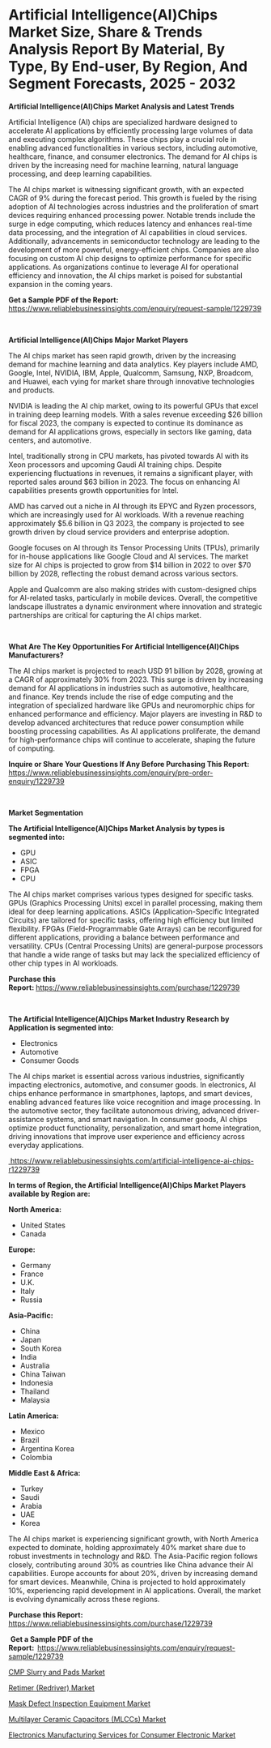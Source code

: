 <p><h1>Artificial Intelligence(AI)Chips Market Size, Share & Trends Analysis Report By Material, By Type, By End-user, By Region, And Segment Forecasts, 2025 - 2032</h1></p><p><strong>Artificial Intelligence(AI)Chips Market Analysis and Latest Trends</strong></p>
<p><p>Artificial Intelligence (AI) chips are specialized hardware designed to accelerate AI applications by efficiently processing large volumes of data and executing complex algorithms. These chips play a crucial role in enabling advanced functionalities in various sectors, including automotive, healthcare, finance, and consumer electronics. The demand for AI chips is driven by the increasing need for machine learning, natural language processing, and deep learning capabilities.</p><p>The AI chips market is witnessing significant growth, with an expected CAGR of 9% during the forecast period. This growth is fueled by the rising adoption of AI technologies across industries and the proliferation of smart devices requiring enhanced processing power. Notable trends include the surge in edge computing, which reduces latency and enhances real-time data processing, and the integration of AI capabilities in cloud services. Additionally, advancements in semiconductor technology are leading to the development of more powerful, energy-efficient chips. Companies are also focusing on custom AI chip designs to optimize performance for specific applications. As organizations continue to leverage AI for operational efficiency and innovation, the AI chips market is poised for substantial expansion in the coming years.</p></p>
<p><strong>Get a Sample PDF of the Report:&nbsp;</strong> <a href="https://www.reliablebusinessinsights.com/enquiry/request-sample/1229739?utm_campaign=1837&utm_medium=2&utm_source=Github&utm_content=ia&utm_term=06042025&utm_id=artificial-intelligenceaichips">https://www.reliablebusinessinsights.com/enquiry/request-sample/1229739</a></p>
<p>&nbsp;</p>
<p><strong>Artificial Intelligence(AI)Chips Major Market Players</strong></p>
<p><p>The AI chips market has seen rapid growth, driven by the increasing demand for machine learning and data analytics. Key players include AMD, Google, Intel, NVIDIA, IBM, Apple, Qualcomm, Samsung, NXP, Broadcom, and Huawei, each vying for market share through innovative technologies and products.</p><p>NVIDIA is leading the AI chip market, owing to its powerful GPUs that excel in training deep learning models. With a sales revenue exceeding $26 billion for fiscal 2023, the company is expected to continue its dominance as demand for AI applications grows, especially in sectors like gaming, data centers, and automotive.</p><p>Intel, traditionally strong in CPU markets, has pivoted towards AI with its Xeon processors and upcoming Gaudi AI training chips. Despite experiencing fluctuations in revenues, it remains a significant player, with reported sales around $63 billion in 2023. The focus on enhancing AI capabilities presents growth opportunities for Intel.</p><p>AMD has carved out a niche in AI through its EPYC and Ryzen processors, which are increasingly used for AI workloads. With a revenue reaching approximately $5.6 billion in Q3 2023, the company is projected to see growth driven by cloud service providers and enterprise adoption.</p><p>Google focuses on AI through its Tensor Processing Units (TPUs), primarily for in-house applications like Google Cloud and AI services. The market size for AI chips is projected to grow from $14 billion in 2022 to over $70 billion by 2028, reflecting the robust demand across various sectors.</p><p>Apple and Qualcomm are also making strides with custom-designed chips for AI-related tasks, particularly in mobile devices. Overall, the competitive landscape illustrates a dynamic environment where innovation and strategic partnerships are critical for capturing the AI chips market.</p></p>
<p>&nbsp;</p>
<p><strong>What Are The Key Opportunities For Artificial Intelligence(AI)Chips Manufacturers?</strong></p>
<p><p>The AI chips market is projected to reach USD 91 billion by 2028, growing at a CAGR of approximately 30% from 2023. This surge is driven by increasing demand for AI applications in industries such as automotive, healthcare, and finance. Key trends include the rise of edge computing and the integration of specialized hardware like GPUs and neuromorphic chips for enhanced performance and efficiency. Major players are investing in R&D to develop advanced architectures that reduce power consumption while boosting processing capabilities. As AI applications proliferate, the demand for high-performance chips will continue to accelerate, shaping the future of computing.</p></p>
<p><strong>Inquire or Share Your Questions If Any Before Purchasing This Report:</strong> <a href="https://www.reliablebusinessinsights.com/enquiry/pre-order-enquiry/1229739?utm_campaign=1837&utm_medium=2&utm_source=Github&utm_content=ia&utm_term=06042025&utm_id=artificial-intelligenceaichips">https://www.reliablebusinessinsights.com/enquiry/pre-order-enquiry/1229739</a></p>
<p>&nbsp;</p>
<p><strong>Market Segmentation</strong></p>
<p><strong>The Artificial Intelligence(AI)Chips Market Analysis by types is segmented into:</strong></p>
<p><ul><li>GPU</li><li>ASIC</li><li>FPGA</li><li>CPU</li></ul></p>
<p><p>The AI chips market comprises various types designed for specific tasks. GPUs (Graphics Processing Units) excel in parallel processing, making them ideal for deep learning applications. ASICs (Application-Specific Integrated Circuits) are tailored for specific tasks, offering high efficiency but limited flexibility. FPGAs (Field-Programmable Gate Arrays) can be reconfigured for different applications, providing a balance between performance and versatility. CPUs (Central Processing Units) are general-purpose processors that handle a wide range of tasks but may lack the specialized efficiency of other chip types in AI workloads.</p></p>
<p><strong>Purchase this Report:&nbsp;</strong><a href="https://www.reliablebusinessinsights.com/purchase/1229739?utm_campaign=1837&utm_medium=2&utm_source=Github&utm_content=ia&utm_term=06042025&utm_id=artificial-intelligenceaichips">https://www.reliablebusinessinsights.com/purchase/1229739</a></p>
<p>&nbsp;</p>
<p><strong>The Artificial Intelligence(AI)Chips Market Industry Research by Application is segmented into:</strong></p>
<p><ul><li>Electronics</li><li>Automotive</li><li>Consumer Goods</li></ul></p>
<p><p>The AI chips market is essential across various industries, significantly impacting electronics, automotive, and consumer goods. In electronics, AI chips enhance performance in smartphones, laptops, and smart devices, enabling advanced features like voice recognition and image processing. In the automotive sector, they facilitate autonomous driving, advanced driver-assistance systems, and smart navigation. In consumer goods, AI chips optimize product functionality, personalization, and smart home integration, driving innovations that improve user experience and efficiency across everyday applications.</p></p>
<p><a href="https://www.reliablebusinessinsights.com/artificial-intelligence-ai-chips-r1229739?utm_campaign=1837&utm_medium=2&utm_source=Github&utm_content=ia&utm_term=06042025&utm_id=artificial-intelligenceaichips">&nbsp;https://www.reliablebusinessinsights.com/artificial-intelligence-ai-chips-r1229739</a></p>
<p><strong>In terms of Region, the Artificial Intelligence(AI)Chips Market Players available by Region are:</strong></p>
<p>
    <p> <strong> North America: </strong>
        <ul>
            <li>United States</li>
            <li>Canada</li>
        </ul>
        </p> 
    <p> <strong> Europe: </strong>
        <ul>
            <li>Germany</li>
            <li>France</li>
            <li>U.K.</li>
            <li>Italy</li>
            <li>Russia</li>
        </ul>
        </p> 
    <p> <strong> Asia-Pacific: </strong>
        <ul>
            <li>China</li>
            <li>Japan</li>
            <li>South Korea</li>
            <li>India</li>
            <li>Australia</li>
            <li>China Taiwan</li>
            <li>Indonesia</li>
            <li>Thailand</li>
            <li>Malaysia</li>
        </ul>
        </p> 
    <p> <strong> Latin America: </strong>
        <ul>
            <li>Mexico</li>
            <li>Brazil</li>
            <li>Argentina Korea</li>
            <li>Colombia</li>
        </ul>
        </p> 
    <p> <strong> Middle East & Africa: </strong>
        <ul>
            <li>Turkey</li>
            <li>Saudi</li>
            <li>Arabia</li>
            <li>UAE</li>
            <li>Korea</li>
        </ul>
    </p>
    </p>
<p><p>The AI chips market is experiencing significant growth, with North America expected to dominate, holding approximately 40% market share due to robust investments in technology and R&D. The Asia-Pacific region follows closely, contributing around 30% as countries like China advance their AI capabilities. Europe accounts for about 20%, driven by increasing demand for smart devices. Meanwhile, China is projected to hold approximately 10%, experiencing rapid development in AI applications. Overall, the market is evolving dynamically across these regions.</p></p>
<p><strong>Purchase this Report: </strong><a href="https://www.reliablebusinessinsights.com/purchase/1229739?utm_campaign=1837&utm_medium=2&utm_source=Github&utm_content=ia&utm_term=06042025&utm_id=artificial-intelligenceaichips">https://www.reliablebusinessinsights.com/purchase/1229739</a></p>
<p>&nbsp;<strong>Get a Sample PDF of the Report:&nbsp;&nbsp;</strong><a href="https://www.reliablebusinessinsights.com/enquiry/request-sample/1229739?utm_campaign=1837&utm_medium=2&utm_source=Github&utm_content=ia&utm_term=06042025&utm_id=artificial-intelligenceaichips">https://www.reliablebusinessinsights.com/enquiry/request-sample/1229739</a></p>
<p><strong></strong></p>
<p><p><a href="https://github.com/rakowpleetj1/Market-Research-Report-List-1/blob/main/cmp-slurry-and-pads-market.md?utm_campaign=1837&utm_medium=2&utm_source=Github&utm_content=ia&utm_term=06042025&utm_id=artificial-intelligenceaichips">CMP Slurry and Pads Market</a></p><p><a href="https://github.com/uripeachrii/Market-Research-Report-List-1/blob/main/retimer-redriver-market.md?utm_campaign=1837&utm_medium=2&utm_source=Github&utm_content=ia&utm_term=06042025&utm_id=artificial-intelligenceaichips">Retimer (Redriver) Market</a></p><p><a href="https://github.com/buenayankobl/Market-Research-Report-List-1/blob/main/mask-defect-inspection-equipment-market.md?utm_campaign=1837&utm_medium=2&utm_source=Github&utm_content=ia&utm_term=06042025&utm_id=artificial-intelligenceaichips">Mask Defect Inspection Equipment Market</a></p><p><a href="https://github.com/janotjuljo/Market-Research-Report-List-1/blob/main/multilayer-ceramic-capacitors-mlccs-market.md?utm_campaign=1837&utm_medium=2&utm_source=Github&utm_content=ia&utm_term=06042025&utm_id=artificial-intelligenceaichips">Multilayer Ceramic Capacitors (MLCCs) Market</a></p><p><a href="https://github.com/laingragle95/Market-Research-Report-List-1/blob/main/electronics-manufacturing-services-for-consumer-electronic-market.md?utm_campaign=1837&utm_medium=2&utm_source=Github&utm_content=ia&utm_term=06042025&utm_id=artificial-intelligenceaichips">Electronics Manufacturing Services for Consumer Electronic Market</a></p></p>